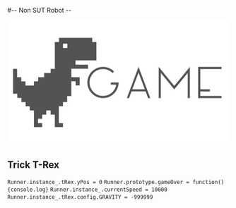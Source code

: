 #-- Non SUT Robot --

![Screenshot](maxresdefault.jpg)

## Trick T-Rex

`Runner.instance_.tRex.yPos = 0`
`Runner.prototype.gameOver = function(){console.log}`
`Runner.instance_.currentSpeed = 10000`
`Runner.instance_.tRex.config.GRAVITY = -999999`
